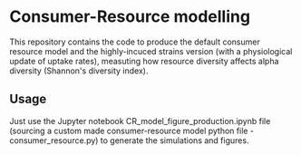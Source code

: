 # Consumer-Resource modelling

This repository contains the code to produce the default consumer resource model and the highly-incuced strains version (with a physiological update of uptake rates), measuting how resource diversity affects alpha diversity (Shannon's diversity index).

## Usage
Just use the Jupyter notebook CR_model_figure_production.ipynb file (sourcing a custom made consumer-resource model python file - consumer_resource.py) to generate the simulations and figures.
